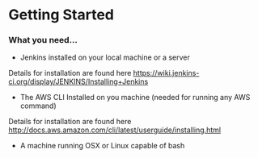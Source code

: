 # Getting Started

### What you need...

* Jenkins installed on your local machine or a server

Details for installation are found here https://wiki.jenkins-ci.org/display/JENKINS/Installing+Jenkins

* The AWS CLI Installed on you machine (needed for running any AWS command)

Details for installation are found here http://docs.aws.amazon.com/cli/latest/userguide/installing.html

* A machine running OSX or Linux capable of bash


